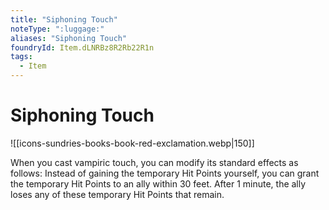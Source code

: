 ```yaml
---
title: "Siphoning Touch"
noteType: ":luggage:"
aliases: "Siphoning Touch"
foundryId: Item.dLNRBz8R2Rb22R1n
tags:
  - Item
---
```


# Siphoning Touch
![[icons-sundries-books-book-red-exclamation.webp|150]]

When you cast vampiric touch, you can modify its standard effects as follows: Instead of gaining the temporary Hit Points yourself, you can grant the temporary Hit Points to an ally within 30 feet. After 1 minute, the ally loses any of these temporary Hit Points that remain.
